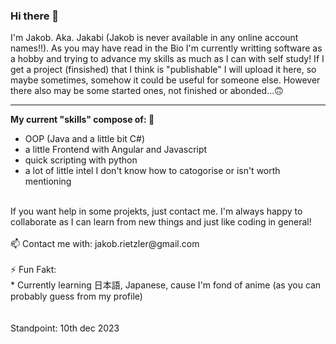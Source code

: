 ### Hi there 👋

I'm Jakob. Aka. Jakabi \(Jakob is never available in any online account names!!\). As you may have read in the Bio I'm currently writting software as a hobby and trying to advance my skills as much as I can with self study! If I get a project \(finsished\) that I think is "publishable" I will upload it here, so maybe sometimes, somehow it could be useful for someone else. However there also may be some started ones, not finished or abonded...🙃

---

__My current "skills" compose of: 🔭__
* OOP \(Java and a little bit C#\)
* a little Frontend with Angular and Javascript
* quick scripting with python
* a lot of little intel I don't know how to catogorise or isn't worth mentioning


<br>
If you want help in some projekts, just contact me. I'm always happy to collaborate as I can learn from new things and just like coding in general!
<br>
<br>
📫 Contact me with: jakob.rietzler@gmail.com

<br>
<br>
⚡ Fun Fakt:<br>
* Currently learning 日本語, Japanese, cause I'm fond of anime (as you can probably guess from my profile)

<br>
<br>
<br>
<super> Standpoint: 10th dec 2023</super>

<!--
**Jakabi107/Jakabi107** is a ✨ _special_ ✨ repository because its `README.md` (this file) appears on your GitHub profile.

Here are some ideas to get you started:

- 🔭 I’m currently working on ...
- 🌱 I’m currently learning ...
- 👯 I’m looking to collaborate on ...
- 🤔 I’m looking for help with ...
- 💬 Ask me about ...
- 📫 How to reach me: ...
- 😄 Pronouns: ...
- ⚡ Fun fact: ...
-->
